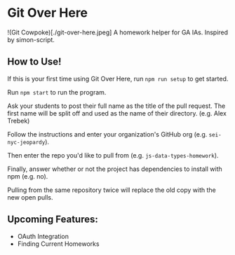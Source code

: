 # Git Over Here
!(Git Cowpoke)[./git-over-here.jpeg]
A homework helper for GA IAs. Inspired by simon-script.

## How to Use!

If this is your first time using Git Over Here, run ```npm run setup``` to get started.

Run ```npm start``` to run the program.

Ask your students to post their full name as the title of the pull request. The first name will be split off and used as the name of their directory. (e.g. Alex Trebek)

Follow the instructions and enter your organization's GitHub org (e.g. ```sei-nyc-jeopardy```).

Then enter the repo you'd like to pull from (e.g. ```js-data-types-homework```).

Finally, answer whether or not the project has dependencies to install with npm (e.g. no).

Pulling from the same repository twice will replace the old copy with the new open pulls.

## Upcoming Features:

- OAuth Integration
- Finding Current Homeworks
